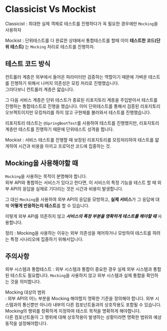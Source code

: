 # Classicist Vs Mockist

Classicist
: 최대한 실제 객체로 테스트를 진행하다가 꼭 필요한 경우에만 
`Mocking`을 사용하자

Mockist
: 단위테스트를 다 완료한 상태에서 통합테스트를 할때 
이미 **테스트한 코드(단위 테스트)** 는 `Mocking` 처리로 테스트를 진행하자.
  
## 테스트 코드 방식
컨트롤러 계층은 외부에서 들어온 파라미터만 검증하는 역할이기 때문에
가벼운 테스트를 진행하기 위해서 나머지 의존성은 모킹 처리로 진행했습니다.  
그러다보니 컨트롤러 계층은 얇습니다.

그 다음 서비스 계층은 단위 테스트가 종료된 리포지토리 계층을 주입받아서 테스트를 진행하는
통합테스트로 진행을 했습니다.
이미 단위테스트를 통해서 검증된 리포지토리 오브젝트이지만 모킹처리를 하지 않고
구현체를 불러와서 테스트를 진행했습니다.

리포지토리 테스트는 `@SpringBootTest`를 사용하여 테스트를 진행했지만,
리포지토리 계층만 테스트를 진행하기 때문에 단위테스트 성격을 띕니다.
  
Mockist
: 서비스 테스트를 진행할 때 보장된 리포지토리를 모킹처리하여 테스트를 얇게하여 
시간과 비용을 아끼고 프로덕션 코드에 집중하는 것.  
  
## Mocking을 사용해야할 때   
`Mocking`을 사용하는 목적이 분명해야 합니다.  
외부 API와 통합하는 서비스가 있다고 한다면, 이 서비스의 특정 기능을 테스트 할 때 
외부 API의 응답을 실제로 기다리는 것은 시간과 비용이 발생합니다.  
  
그 대신 `Mocking`을 사용하여 외부 API의 응답을 모방하고, **실제 서비스**가 그 응답에 대해 
**어떻게 반응하는지 테스트**를 할 수 있습니다.  
  
이렇게 외부 API를 의존하지 않고 **_서비스의 특정 부분을 명확하게 테스트를 해야할 때_** 사용합니다.  
  
정리
: Mocking을 사용하는 이유는 외부 의존성을 제어하거나 모방하여 테스트를 하려는 특정 시나리오에 
집중하기 위해서입니다.  
  
## 주의사항
외부 시스템과 통합테스트 
: 외부 시스템과 통합이 중요한 경우 실제 외부 시스템과 통합된 테스트도 필요합니다. 
`Mocking`을 사용하지 않고 외부 시스템과 실제 통합을 확인하는 것을 의미합니다.  
  
Mocking 대상의 범위  
: 외부 API의 어느 부분을 Mocking 해야할지 명확한 기준을 정의해야 합니다. 
외부 시스템과의 통신뿐만 아니라 내부의 다른 컴포넌트들과의 상호작용도 포함될 수 있습니다. 
Mocking의 행위를 정확하게 지정하여 테스트 목적을 명확하게 해야합니다.  
다른 컴포넌트들이 그 행위에 대해 상호작용이 발생하는 상황이라면 명확한 범위와 예상 동작을 설정해야합니다.